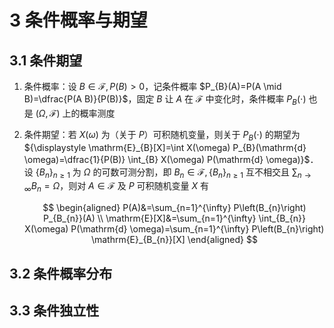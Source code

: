 # 3 条件概率与期望

## 3.1 条件期望
1. 条件概率：设 $B \in \mathscr{F}, P(B)>0$，记条件概率 $P_{B}(A)=P(A \mid B)=\dfrac{P(A B)}{P(B)}$，固定 $B$ 让 $A$ 在 $\mathscr{F}$ 中变化时，条件概率 $P_{B}(\cdot)$ 也是 $(\Omega, \mathscr{F})$ 上的概率测度
2. 条件期望：若 $X(\omega)$ 为（关于 $P$）可积随机变量，则关于 $P_{B}(\cdot)$ 的期望为 ${\displaystyle \mathrm{E}_{B}[X]=\int X(\omega) P_{B}(\mathrm{d} \omega)=\dfrac{1}{P(B)} \int_{B} X(\omega) P(\mathrm{d} \omega)}$．设 $\left\{B_{n}\right\}_{n \geqslant 1}$ 为 $\Omega$ 的可数可测分割，即 $B_{n} \in \mathscr{F},\left\{B_{n}\right\}_{n \geqslant 1}$ 互不相交且 ${\displaystyle \sum_{n \to \infty} B_{n}=\Omega}$，则对 $A \in \mathscr{F}$ 及 $P$ 可积随机变量 $X$ 有

    $$
    \begin{aligned}
    P(A)&=\sum_{n=1}^{\infty} P\left(B_{n}\right) P_{B_{n}}(A) \\
    \mathrm{E}[X]&=\sum_{n=1}^{\infty} \int_{B_{n}} X(\omega) P(\mathrm{d} \omega)=\sum_{n=1}^{\infty} P\left(B_{n}\right) \mathrm{E}_{B_{n}}[X]
    \end{aligned}
    $$

## 3.2 条件概率分布

## 3.3 条件独立性
